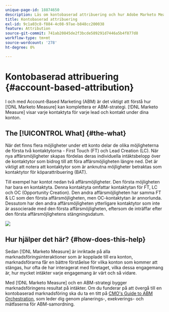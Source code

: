 ```yaml
---
unique-page-id: 18874650
description: Läs om kontobaserad attribuering och hur Adobe Marketo Measure kompletterar er Account-Based Marketing-strategi (ABM).
title: Kontobaserad attribuering
exl-id: 9c1a03c8-f884-4c08-97ae-b848cc200038
feature: Attribution
source-git-commit: 741ab20845de2f3bcde589291d7446a5b4f877d8
workflow-type: tm+mt
source-wordcount: '278'
ht-degree: 0%

---
```


# Kontobaserad attribuering {#account-based-attribution}

I och med Account-Based Marketing (ABM) är det viktigt att förstå hur [!DNL Marketo Measure] kan komplettera er ABM-strategi. [!DNL Marketo Measure] visar varje kontaktyta för varje lead och kontakt under dina konton.

## The [!UICONTROL What] {#the-what}

När det finns flera möjligheter under ett konto delar de olika möjligheterna de första två kontaktytorna - First Touch (FT) och Lead Creation (LC). När nya affärsmöjligheter skapas fördelas deras individuella intäktsbelopp över de kontaktytor som bidrog till att föra affärsmöjligheten längre ned. Det är viktigt att notera att kontaktytor som är anknutna möjligheter betraktas som kontaktytor för köparattribuering (BAT).

Till exempel har kontot nedan två affärsmöjligheter. Den första möjligheten har bara en kontaktyta. Denna kontaktyta omfattar kontaktytan för FT, LC och OC (Opportunity Creation). Den andra affärsmöjligheten har samma FT &amp; LC som den första affärsmöjligheten, men OC-kontaktytan är annorlunda. Dessutom har den andra affärsmöjligheten ytterligare kontaktytor som inte är associerade med den första affärsmöjligheten, eftersom de inträffar efter den första affärsmöjlighetens stängningsdatum.

![](assets/1.jpg)

## Hur hjälper det här? {#how-does-this-help}

Sedan [!DNL Marketo Measure] är inriktade på alla marknadsföringsinteraktioner som är kopplade till era konton, marknadsförarna får en bättre förståelse för vilka konton som kommer att stängas, hur ofta de har interagerat med företaget, vilka dessa engagemang är, hur mycket intäkter varje engagemang är värt och så vidare.

Med [!DNL Marketo Measure] och en ABM-strategi bygger marknadsföringens resultat på intäkter. Om du funderar på att övergå till en kontobaserad marknadsföring ska du ta en titt på [CMO&#39;s Guide to ABM Orchestration](https://engage.marketo.com/rs/460-TDH-945/images/BZ-CMOs-Guide-To-ABM-Orchestration-By-Bizible.pdf), som leder dig genom planerings-, exekverings- och mätfaserna för ABM-samordning.
